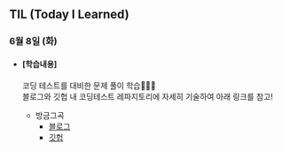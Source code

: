 ## TIL (Today I Learned)

### 6월 8일 (화)

- #### [학습내용]
  
  코딩 테스트를 대비한 문제 풀이 학습🧑🏻‍💻   
  블로그와 깃헙 내 코딩테스트 레파지토리에 자세히 기술하여 아래 링크를 참고!
  
  - 방금그곡
    - [블로그](https://green1229.tistory.com/136)
    - [깃헙](https://github.com/GREENOVER/CodingTest/tree/main/방금그곡)

